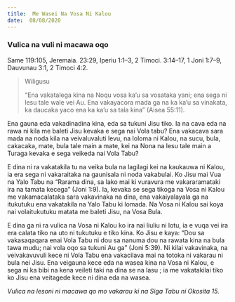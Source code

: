 ```yaml
---
title:  Me Wasei Na Vosa Ni Kalou
date:  08/08/2020
---
```


### Vulica na vuli ni macawa oqo
Same 119:105, Jeremaia. 23:29, Iperiu 1:1–3, 2 Timoci. 3:14–17, 1 Joni 1:7–9, Dauvunau 3:1, 2 Timoci 4:2.

> <p>Wiligusu</p>
> “Ena vakatalega kina na Noqu vosa ka’u sa vosataka yani; ena sega ni lesu tale wale vei Au. Ena vakayacora mada ga na ka ka’u sa vinakata, ka daucaka yaco ena ka ka’u sa tala kina” (Aisea 55:11).

Ena gauna eda vakadinadina kina, eda sa tukuni Jisu tiko. Ia na cava eda na rawa ni kila me baleti Jisu kevaka e sega nai Vola tabu? Ena vakacava sara mada na noda kila na veivaluvaluti levu, na loloma ni Kalou, na sucu, bula, cakacaka, mate, bula tale main a mate, kei na Nona na lesu tale main a Turaga kevaka e sega veikeda nai Vola Tabu?

E dina ni ra vakatakila tu na veika bula na lagilagi kei na kaukauwa ni Kalou, ia era sega ni vakaraitaka na gaunisala ni noda vakabulai. Ko Jisu mai Vua na Yalo Tabu na “Rarama dina, sa lako mai ki vuravura me vakararamataki ira na tamata kecega” (Joni 1:9). Ia, kevaka se sega tikoga na Vosa ni Kalou me vakamacalataka sara vakavinaka na dina, ena vakaiyalayala ga na itukutuku ena vakatakila na Yalo Tabu ki lomada. Na Vosa ni Kalou sai koya nai volaitukutuku matata me baleti Jisu, na Vosa Bula.

E dina ga ni ra vulica na Vosa ni Kalou ko ira nai liuliu ni lotu, ia e vuqa vei ira era calata tiko na uto ni tukutuku e tiko kina. Ko Jisu e kaya: “Dou sa vakasaqaqara enai Vola Tabu ni dou sa nanuma dou na rawata kina na bula tawa mudu; nai vola oqo sa tukuni Au ga” (Joni 5:39). Ni kilai vakavinaka, na veivakavuvuli kece ni Vola Tabu ena vakacilava mai na totoka ni vakarau ni bula nei Jisu. Ena veigauna kece eda na wasea kina na Vosa ni Kalou, e sega ni ka bibi na kena veileti taki na dina se na lasu ; ia me vakatakilai tiko ko Jisu ena veitagede kece ni dina eda na wasea.

_Vulica na lesoni ni macawa qo mo vakarau ki na Siga Tabu ni Okosita 15._